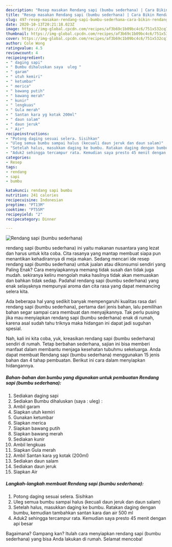 ```yaml
---
description: "Resep masakan Rendang sapi (bumbu sederhana) | Cara Bikin Rendang sapi (bumbu sederhana) Yang Enak Dan Mudah"
title: "Resep masakan Rendang sapi (bumbu sederhana) | Cara Bikin Rendang sapi (bumbu sederhana) Yang Enak Dan Mudah"
slug: 497-resep-masakan-rendang-sapi-bumbu-sederhana-cara-bikin-rendang-sapi-bumbu-sederhana-yang-enak-dan-mudah
date: 2020-10-13T20:21:18.023Z
image: https://img-global.cpcdn.com/recipes/af3b69c1b09bc4c6/751x532cq70/rendang-sapi-bumbu-sederhana-foto-resep-utama.jpg
thumbnail: https://img-global.cpcdn.com/recipes/af3b69c1b09bc4c6/751x532cq70/rendang-sapi-bumbu-sederhana-foto-resep-utama.jpg
cover: https://img-global.cpcdn.com/recipes/af3b69c1b09bc4c6/751x532cq70/rendang-sapi-bumbu-sederhana-foto-resep-utama.jpg
author: Cole Wong
ratingvalue: 4.5
reviewcount: 4
recipeingredient:
- " daging sapi"
- " Bumbu dihaluskan saya  uleg "
- " garam"
- " utuh kemiri"
- " ketumbar"
- " merica"
- " bawang putih"
- " bawang merah"
- " kunir"
- " lengkuas"
- " Gula merah"
- " Santan kara yg kotak 200ml"
- " daun salam"
- " daun jeruk"
- " Air"
recipeinstructions:
- "Potong daging sesuai selera. Sisihkan"
- "Uleg semua bumbu sampai halus (kecuali daun jeruk dan daun salam)"
- "Setelah halus, masukkan daging ke bumbu. Ratakan daging dengan bumbu, kemudian tambahkan santan kara dan air 500 ml"
- "Aduk2 sehingga tercampur rata. Kemudian saya presto 45 menit dengan api besar"
categories:
- Resep
tags:
- rendang
- sapi
- bumbu

katakunci: rendang sapi bumbu 
nutrition: 241 calories
recipecuisine: Indonesian
preptime: "PT13M"
cooktime: "PT55M"
recipeyield: "2"
recipecategory: Dinner

---
```



![Rendang sapi (bumbu sederhana)](https://img-global.cpcdn.com/recipes/af3b69c1b09bc4c6/751x532cq70/rendang-sapi-bumbu-sederhana-foto-resep-utama.jpg)


rendang sapi (bumbu sederhana) ini yaitu makanan nusantara yang lezat dan harus untuk kita coba. Cita rasanya yang mantap membuat siapa pun menantikan kehadirannya di meja makan.
Sedang mencari ide resep rendang sapi (bumbu sederhana) untuk jualan atau dikonsumsi sendiri yang Paling Enak? Cara menyiapkannya memang tidak susah dan tidak juga mudah. sekiranya keliru mengolah maka hasilnya tidak akan memuaskan dan bahkan tidak sedap. Padahal rendang sapi (bumbu sederhana) yang enak selayaknya mempunyai aroma dan cita rasa yang dapat memancing selera kita.



Ada beberapa hal yang sedikit banyak mempengaruhi kualitas rasa dari rendang sapi (bumbu sederhana), pertama dari jenis bahan, lalu pemilihan bahan segar sampai cara membuat dan menyajikannya. Tak perlu pusing jika mau menyiapkan rendang sapi (bumbu sederhana) enak di rumah, karena asal sudah tahu triknya maka hidangan ini dapat jadi suguhan spesial.


Nah, kali ini kita coba, yuk, kreasikan rendang sapi (bumbu sederhana) sendiri di rumah. Tetap berbahan sederhana, sajian ini bisa memberi manfaat dalam membantu menjaga kesehatan tubuhmu sekeluarga. Anda dapat membuat Rendang sapi (bumbu sederhana) menggunakan 15 jenis bahan dan 4 tahap pembuatan. Berikut ini cara dalam menyiapkan hidangannya.

<!--inarticleads1-->

##### Bahan-bahan dan bumbu yang digunakan untuk pembuatan Rendang sapi (bumbu sederhana):

1. Sediakan  daging sapi
1. Sediakan  Bumbu dihaluskan (saya : uleg) :
1. Ambil  garam
1. Siapkan  utuh kemiri
1. Gunakan  ketumbar
1. Siapkan  merica
1. Siapkan  bawang putih
1. Siapkan  bawang merah
1. Sediakan  kunir
1. Ambil  lengkuas
1. Siapkan  Gula merah
1. Ambil  Santan kara yg kotak (200ml)
1. Sediakan  daun salam
1. Sediakan  daun jeruk
1. Siapkan  Air




<!--inarticleads2-->

##### Langkah-langkah membuat Rendang sapi (bumbu sederhana):

1. Potong daging sesuai selera. Sisihkan
1. Uleg semua bumbu sampai halus (kecuali daun jeruk dan daun salam)
1. Setelah halus, masukkan daging ke bumbu. Ratakan daging dengan bumbu, kemudian tambahkan santan kara dan air 500 ml
1. Aduk2 sehingga tercampur rata. Kemudian saya presto 45 menit dengan api besar




Bagaimana? Gampang kan? Itulah cara menyiapkan rendang sapi (bumbu sederhana) yang bisa Anda lakukan di rumah. Selamat mencoba!
